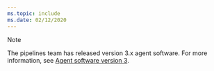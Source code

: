 ```yaml
---
ms.topic: include
ms.date: 02/12/2020
---
```


> [!NOTE]
> The pipelines team has released version 3.x agent software. For more information, see [Agent software version 3](../v3-agent.md).
